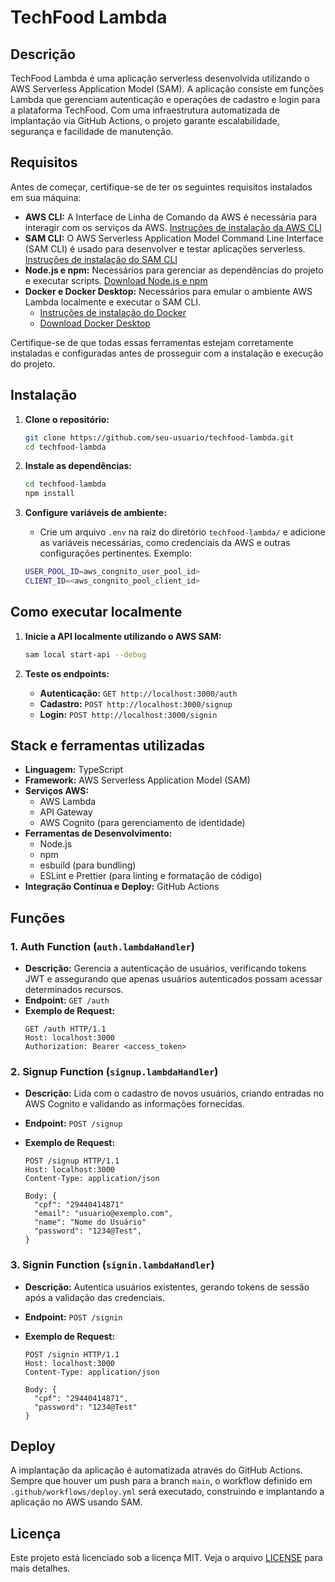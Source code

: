 # TechFood Lambda

## Descrição

TechFood Lambda é uma aplicação serverless desenvolvida utilizando o AWS Serverless Application Model (SAM). A aplicação consiste em funções Lambda que gerenciam autenticação e operações de cadastro e login para a plataforma TechFood. Com uma infraestrutura automatizada de implantação via GitHub Actions, o projeto garante escalabilidade, segurança e facilidade de manutenção.

## Requisitos

Antes de começar, certifique-se de ter os seguintes requisitos instalados em sua máquina:

- **AWS CLI:** A Interface de Linha de Comando da AWS é necessária para interagir com os serviços da AWS. [Instruções de instalação da AWS CLI](https://docs.aws.amazon.com/cli/latest/userguide/getting-started-install.html)
- **SAM CLI:** O AWS Serverless Application Model Command Line Interface (SAM CLI) é usado para desenvolver e testar aplicações serverless. [Instruções de instalação do SAM CLI](https://docs.aws.amazon.com/serverless-application-model/latest/developerguide/serverless-sam-cli-install.html)
- **Node.js e npm:** Necessários para gerenciar as dependências do projeto e executar scripts. [Download Node.js e npm](https://nodejs.org/)
- **Docker e Docker Desktop:** Necessários para emular o ambiente AWS Lambda localmente e executar o SAM CLI.
  - [Instruções de instalação do Docker](https://docs.docker.com/get-docker/)
  - [Download Docker Desktop](https://www.docker.com/products/docker-desktop/)

Certifique-se de que todas essas ferramentas estejam corretamente instaladas e configuradas antes de prosseguir com a instalação e execução do projeto.

## Instalação

1. **Clone o repositório:**

   ```bash
   git clone https://github.com/seu-usuario/techfood-lambda.git
   cd techfood-lambda
   ```

2. **Instale as dependências:**

   ```bash
   cd techfood-lambda
   npm install
   ```

3. **Configure variáveis de ambiente:**

   - Crie um arquivo `.env` na raiz do diretório `techfood-lambda/` e adicione as variáveis necessárias, como credenciais da AWS e outras configurações pertinentes. Exemplo:

   ```bash
   USER_POOL_ID=aws_congnito_user_pool_id>
   CLIENT_ID=<aws_congnito_pool_client_id>
   ```

## Como executar localmente

1. **Inicie a API localmente utilizando o AWS SAM:**

   ```bash
   sam local start-api --debug
   ```

2. **Teste os endpoints:**

   - **Autenticação:** `GET http://localhost:3000/auth`
   - **Cadastro:** `POST http://localhost:3000/signup`
   - **Login:** `POST http://localhost:3000/signin`

## Stack e ferramentas utilizadas

- **Linguagem:** TypeScript
- **Framework:** AWS Serverless Application Model (SAM)
- **Serviços AWS:**
  - AWS Lambda
  - API Gateway
  - AWS Cognito (para gerenciamento de identidade)
- **Ferramentas de Desenvolvimento:**
  - Node.js
  - npm
  - esbuild (para bundling)
  - ESLint e Prettier (para linting e formatação de código)
- **Integração Contínua e Deploy:** GitHub Actions

## Funções

### 1. Auth Function (`auth.lambdaHandler`)

- **Descrição:** Gerencia a autenticação de usuários, verificando tokens JWT e assegurando que apenas usuários autenticados possam acessar determinados recursos.
- **Endpoint:** `GET /auth`
- **Exemplo de Request:**
  ```http
  GET /auth HTTP/1.1
  Host: localhost:3000
  Authorization: Bearer <access_token>
  ```

### 2. Signup Function (`signup.lambdaHandler`)

- **Descrição:** Lida com o cadastro de novos usuários, criando entradas no AWS Cognito e validando as informações fornecidas.
- **Endpoint:** `POST /signup`
- **Exemplo de Request:**

  ```http
  POST /signup HTTP/1.1
  Host: localhost:3000
  Content-Type: application/json

  Body: {
    "cpf": "29440414871"
    "email": "usuario@exemplo.com",
    "name": "Nome do Usuário"
    "password": "1234@Test",
  }
  ```

### 3. Signin Function (`signin.lambdaHandler`)

- **Descrição:** Autentica usuários existentes, gerando tokens de sessão após a validação das credenciais.
- **Endpoint:** `POST /signin`
- **Exemplo de Request:**

  ```http
  POST /signin HTTP/1.1
  Host: localhost:3000
  Content-Type: application/json

  Body: {
    "cpf": "29440414871",
    "password": "1234@Test"
  }
  ```

## Deploy

A implantação da aplicação é automatizada através do GitHub Actions. Sempre que houver um push para a branch `main`, o workflow definido em `.github/workflows/deploy.yml` será executado, construindo e implantando a aplicação no AWS usando SAM.

## Licença

Este projeto está licenciado sob a licença MIT. Veja o arquivo [LICENSE](LICENSE) para mais detalhes.
